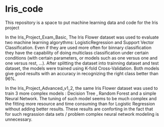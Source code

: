 # Iris_code

This repository is a space to put machine learning data and code for the Iris project

In the Iris_Project_Exam_Basic, The Iris Flower dataset was used to evaluate two machine learning algorythms: LogisticRegression and Support Vector Classification. Even if they are used more often for binnary classification they have the capability of doing multiclass classification under certain conditions (with certain parameters, or models such as one versus one and one versus rest, ...).
After splitting the dataset into trainning dataset and test dataset, the models were trained using K-fold Cross-Validation. Both models give good results with an accuracy in recognizing the right class better than 96%.

In the Iris_Project_Advanced_v1_2, the same Iris Flower dataset was used to train 3 more complex models : Decision Tree , Random Forest and a simple Neural Network. The tuning of such model seems to be much complex and the fitting more resource and time consuming than for Logistic Regression without adding better results.
These results are conforting in the fact that for such regrassion data sets / problem complex neural network modeling is unnecessary. 

